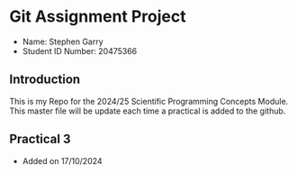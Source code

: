 # Git Assignment Project

* Name: Stephen Garry
* Student ID Number: 20475366

## Introduction

This is my Repo for the 2024/25 Scientific Programming Concepts Module. This master file will be update each time a practical is added to the github.

## Practical 3

* Added on 17/10/2024
